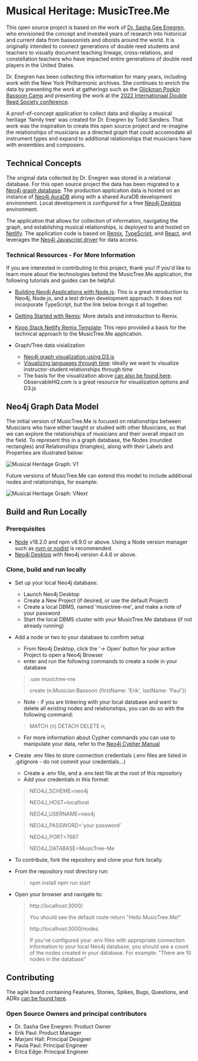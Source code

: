 # Musical Heritage: MusicTree.Me

This open source project is based on the work of [Dr. Sasha Gee Enegren](https://www.sashabassoon.com/), who envisioned the concept and invested years of research into historical and current data from bassoonists and oboists around the world. It is originally intended to connect generations of double reed students and teachers to visually document teaching lineage, cross-relations, and constellation teachers who have impacted entire generations of double reed players in the United States.

Dr. Enegren has been collecting this information for many years, including work with the New York Philharmonic archives. She continues to enrich the data by presenting the work at gatherings such as the [Glickman Popkin Bassoon Camp](https://www.bassooncamp.com/) and presenting the work at the [2022 Internationaal Double Reed Society conference](https://idrs2022.org/sessions/lecture-sasha-enegren/).

A proof-of-concept application to collect data and display a musical heritage 'family tree' was created for Dr. Enegren by Todd Sanders. That work was the inspiration to create this open source project and re-imagine the relationships of musicians as a directed graph that could accomodate all instrument types and expand to additional relationships that musicians have with ensembles and composers.

## Technical Concepts

The original data collected by Dr. Enegren was stored in a relational database. For this open source project the data has been migrated to a [Neo4j graph database](https://neo4j.com/). The production application data is hosted on an instance of [Neo4j AuraDB](https://neo4j.com/cloud/platform/aura-graph-database/) along with a shared AuraDB development environment. Local development is configured for a free [Neo4j Desktop](https://neo4j.com/product/developer-tools/) environment.

The application that allows for collection of information, navigating the graph, and establishing musical relationships, is deployed to and hosted on [Netlify](https://www.netlify.com/). The application code is based on [Remix](https://remix.run/), [TypeScript](https://www.typescriptlang.org/), and [React](https://reactjs.org/), and leverages the [Neo4j Javascript driver](https://neo4j.com/developer/javascript/) for data access.

### Technical Resources - For More Information

If you are interested in contributing to this project, thank you! If you'd like to learn more about the technologies behind the MusicTree.Me application, the following tutorials and guides can be helpful:

- [Building Neo4j Applications with Node.js](https://neo4j.com/developer/javascript/): This is a great introduction to Neo4j, Node.js, and a test driven development approach. It does not incorporate TypeScript, but the link below brings it all together.
- [Getting Started with Remix](https://remix.run/docs): More details and introduction to Remix.
- [Kpop Stack Netlify Remix Template](https://github.com/netlify-templates/kpop-stack): This repo provided a basis for the technical approach to the MusicTree.Me application.
- Graph/Tree data visialization

  - [Neo4j graph visualization using D3.js](https://github.com/eisman/neo4jd3)  
  - [Visualizing languages through time](http://www.elinguistics.net/AA_language_tree.html): ideally we want to visualize instructor-student relationships through time
  - The basis for the visualization above [can also be found here](https://observablehq.com/@aaronkyle/interactive-tree-diagram-d3v3). ObservableHQ.com is a great resource for visualization options and D3.js

## Neo4j Graph Data Model

The initial version of MusicTree.Me is focused on relationships between Musicians who have either taught or studied with other Musicians, so that we can explore the relationships of musicians and their overall impact on the field. To represent this in a graph database, the Nodes (rounded rectangles) and Relationships (triangles), along with their Labels and Properties are illustrated below:

![Musical Heritage Graph: V1](README.assets/Musical%20Heritage%20Model-V1.png "Musical Heritage Graph: V1")

Future versions of MusicTree.Me can extend this model to include additional nodes and relationships, for example:

![Musical Heritage Graph: VNext](README.assets/Musical%20Heritage%20Model-VNext.png "Musical Heritage Graph: VNext")

## Build and Run Locally

### Prerequisites

- [Node](https://nodejs.org/) v18.2.0 and npm v8.9.0 or above. Using a Node version manager such as [nvm or nodist](https://npm.github.io/installation-setup-docs/installing/using-a-node-version-manager.html) is recommended.
- [Neo4j Desktop](https://neo4j.com/download/) with Neo4j version 4.4.6 or above.

### Clone, build and run locally

- Set up your local Neo4j database:
  - Launch Neo4j Desktop
  - Create a New Project (if desired, or use the default Project)
  - Create a local DBMS, named 'musictree-me', and make a note of your password
  - Start the local DBMS cluster with your MusicTree.Me database (if not already running)
- Add a node or two to your database to confirm setup
  - From Neo4j Desktop, click the '-> Open' button for your active Project to open a Neo4j Browser
  - enter and run the following commands to create a node in your database
  > :use musictree-me
  >
  > create (n:Musician:Bassoon {firstName: 'Erik', lastName: 'Paul'})
  >
  - Note - if you are tinkering with your local database and want to delete all existing nodes and relationships, you can do so with the following command:
  > MATCH (n) DETACH DELETE n;
  - For more information about Cypher commands you can use to manipulate your data, refer to the [Neo4j Cypher Manual](https://neo4j.com/docs/cypher-manual/current/)

- Create .env files to store connection credentials (.env files are listed in .gitignore - do not commit your credentials...)
  - Create a .env file, and a .env.test file at the root of this repository
  - Add your credentials in this format:
  >NEO4J_SCHEME=neo4j
  >
  >NEO4J_HOST=localhost
  >
  >NEO4J_USERNAME=neo4j
  >
  >NEO4J_PASSWORD='your password'
  >
  >NEO4J_PORT=7687
  >
  >NEO4J_DATABASE=MusicTree-Me
- To contribute, fork the repository and clone your fork locally.
- From the repository root directory run:
  > npm install
  > npm run start
- Open your browser and navigate to:
  > http://localhost:3000/
  >
  > You should see the default route return "Hello MusicTree.Me!"
  >
  > http://localhost:3000/nodes
  >
  > If you've configured your .env files with appropriate connection information to your local Neo4j database, you should see a count of the nodes created in your database.
  > For example: "There are 10 nodes in the database"
  
## Contributing

The agile board containing Features, Stories, Spikes, Bugs, Questions, and ADRs [can be found here](https://github.com/orgs/greyshore/projects/4).

### Open Source Owners and principal contributors

- Dr. Sasha Gee Enegren: Product Owner
- Erik Paul: Product Manager
- Marjani Hall: Principal Designer
- Paula Paul: Principal Engineer
- Erica Edge: Principal Engineer
